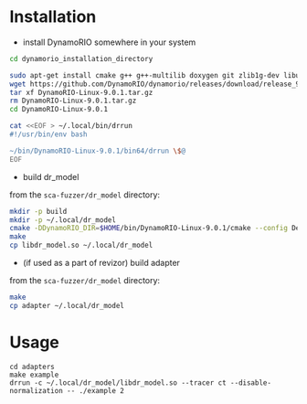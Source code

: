 # Installation

* install DynamoRIO somewhere in your system

```bash
cd dynamorio_installation_directory

sudo apt-get install cmake g++ g++-multilib doxygen git zlib1g-dev libunwind-dev libsnappy-dev liblz4-dev
wget https://github.com/DynamoRIO/dynamorio/releases/download/release_9.0.1/DynamoRIO-Linux-9.0.1.tar.gz
tar xf DynamoRIO-Linux-9.0.1.tar.gz
rm DynamoRIO-Linux-9.0.1.tar.gz
cd DynamoRIO-Linux-9.0.1

cat <<EOF > ~/.local/bin/drrun
#!/usr/bin/env bash

~/bin/DynamoRIO-Linux-9.0.1/bin64/drrun \$@
EOF

```

* build dr_model

from the `sca-fuzzer/dr_model` directory:

```bash
mkdir -p build
mkdir -p ~/.local/dr_model
cmake -DDynamoRIO_DIR=$HOME/bin/DynamoRIO-Linux-9.0.1/cmake --config Debug ..
make
cp libdr_model.so ~/.local/dr_model
```

* (if used as a part of revizor) build adapter

from the `sca-fuzzer/dr_model` directory:

```bash
make
cp adapter ~/.local/dr_model
```

# Usage

```
cd adapters
make example
drrun -c ~/.local/dr_model/libdr_model.so --tracer ct --disable-normalization -- ./example 2
```
